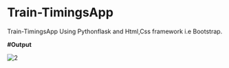 # Train-TimingsApp

Train-TimingsApp Using Pythonflask and Html,Css framework i.e Bootstrap.

<b>#Output</b>


![2](https://user-images.githubusercontent.com/92783730/175833751-3753fed9-9070-4e12-bae1-d5e25656ae34.jpg)
